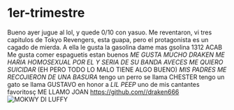 # 1er-trimestre
Bueno ayer jugue al lol, y quede 0/10 con yasuo. Me reventaron,
vi tres capitulos de Tokyo Revengers, esta guapa, pero el protagonista es un cagado de mierda.
A ella le gusta la gasolina dame mas gsolina
1312
ACAB
Me gusta comer espaguetis estan buenos
*ME GUSTA MUCHO DRAKEN ME HARIA HOMOSEXUAL POR EL Y SERIA DE SU BANDA*
*AVECES ME QUIERO SUICIDAR* (EH PERO TODO LO MALO TIENE ALGO BUENO)
*MIS PADRES ME RECOJIERON DE UNA BASURA*
tengo un perro se llama CHESTER
tengo un gato se llama GUSTAVO en honor a *LIL PEEP* uno de mis cantantes favoritosç
ME LLAMO JOAN
https://github.com//draken666
![MOKWY DI LUFFY](https://cdn.hobbyconsolas.com/sites/navi.axelspringer.es/public/styles/480/public/media/image/2021/03/one-piece-2266339.jpg?itok=sCkWw6Bb)
